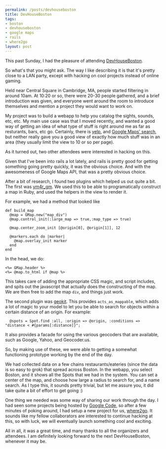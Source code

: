 ```yaml
--- 
permalink: /posts/devhouseboston
title: DevHouseBoston
tags: 
- boston
- devhouseboston
- google maps
- rails
- where2go
layout: post
---
```

This past Sunday, I had the pleasure of attending [DevHouseBoston](http://devboston.pbwiki.com/).

So what's that you might ask. The way I like describing it is that it's pretty close to a LAN party, except with hacking on cool projects instead of online gaming.

Held near Central Square in Cambridge, MA, people started filtering in around 10am. At 10:20 or so, there were 20-30 people gathered, and a brief introduction was given, and everyone went around the room to introduce themselves and mention a project they would want to work on.

My project was to build a webapp to help you catalog the sights, sounds, etc, etc. My main use case was that I moved recently, and wanted a good way of getting an idea of what type of stuff is right around me as far as resturants, bars, etc go. Certainly, there is [yelp](http://www.yelp.com), and [Google Maps' search](http://maps.google.com), but neither really gave you a good view of exactly how much stuff was in an area (they usually limit the view to 10 or so per page).

As it turned out, two other attendees were interested in hacking on this.

Given that I've been into rails a lot lately, and rails is pretty good for getting something going pretty quickly, it was the obvious choice. And with the awesomeness of Google Maps API, that was a pretty obvious choice.

After a bit of research, I found two plugins which helped us out quite a bit. The first was [ym4r_gm](http://thepochisuperstarmegashow.com/projects/#ym4r).   We used this to be able to programatically construct a map in Ruby, and used the helpers in the view to render it.

For example, we had a method that looked like

    def build_map
      @map = GMap.new("map_div")
      @map.control_init(:large_map => true,:map_type => true)

      @map.center_zoom_init [@origin[0], @origin[1]], 12

      @markers.each do |marker|
        @map.overlay_init marker
      end
    end

In the head, we do:

    <%= GMap.header %>
    <%= @map.to_html if @map %>

This takes care of adding the appropriate CSS magic, and script includes, and spits out the javascript that actually does the constructing of the map. We are then free to add the map `div`, and things just work.

The second plugin was [geokit](http://geokit.rubyforge.org/). This provides `acts_as_mappable`, which adds a lot of magic to your model to let you be able to search for objects within a certain distance of an origin. For example:

      @spots = Spot.find :all, :origin => @origin, :conditions => "distance < #{params[:distance]}";

It also provides a facade for using the various geocoders that are available, such as Google, Yahoo, and Geocoder.us.

So, by making use of these, we were able to getting a somewhat functioning prototype working by the end of the day.

We had collected data on a few chains restaurants/eateries (since the data is so easy to grok) that spread across Boston. In the webapp, you select Boston, and it shows all the Spots that we had in the system. You can set a center of the map, and choose how large a radius to search for, and a name search. As I type this, it sounds pretty trivial, but let me assure you, it did take quite a bit of effort to get going :)

One thing we needed was some way of sharing our work through the day. I had seen some projects being hosted by [Google Code](http://code.google.com), so after a few minutes of poking around, I had setup a new project for us, [where2go](http://code.google.com/p/where2go/). It sounds like my fellow collaborators are interested to continue hacking at this, so with luck, we will eventually launch something cool and exciting.

All in all, it was a great time, and many thanks to all the organizers and attendees. I am definitely looking forward to the next DevHouseBoston, whenever it may be.